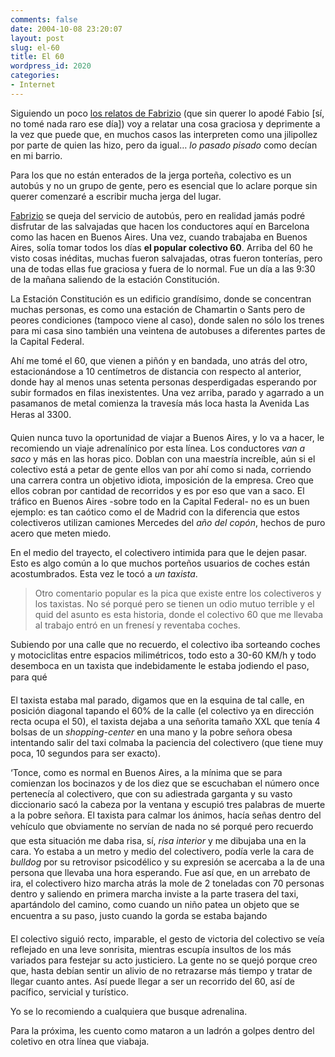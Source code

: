 ```yaml
---
comments: false
date: 2004-10-08 23:20:07
layout: post
slug: el-60
title: El 60
wordpress_id: 2020
categories:
- Internet
---
```


Siguiendo un poco [los relatos de Fabrizio](http://fbenedetti.blogalia.com/historias/21942) (que sin querer lo apodé Fabio [sí, no tomé nada raro ese día]) voy a relatar una cosa graciosa y deprimente a la vez que puede que, en muchos casos las interpreten como una jilipollez por parte de quien las hizo, pero da igual… _lo pasado pisado_ como decían en mi barrio.





Para los que no están enterados de la jerga porteña, colectivo es un autobús y no un grupo de gente, pero es esencial que lo aclare porque sin querer comenzaré a escribir mucha jerga del lugar.





[Fabrizio](http://fbenedetti.blogalia.com) se queja del servicio de autobús, pero en realidad jamás podré disfrutar de las salvajadas que hacen los conductores aquí en Barcelona como las hacen en Buenos Aires. Una vez, cuando trabajaba en Buenos Aires, solía tomar todos los días **el popular colectivo 60**.  Arriba del 60 he visto cosas inéditas, muchas fueron salvajadas, otras fueron tonterías, pero una de todas ellas fue graciosa y fuera de lo normal. Fue un día a las 9:30 de la mañana saliendo de la estación Constitución.





La Estación Constitución es un edificio grandísimo, donde se concentran muchas personas, es como una estación de Chamartin o Sants pero de peores condiciones (tampoco viene al caso), donde salen no sólo los trenes para mi casa sino también una veintena de autobuses a diferentes partes de la Capital Federal.





Ahí me tomé el 60, que vienen a piñón y en bandada, uno atrás del otro, estacionándose a 10 centímetros de distancia con respecto al anterior, donde hay al menos unas setenta personas desperdigadas esperando por subir formados en filas inexistentes. Una vez arriba, parado y agarrado a un pasamanos de metal comienza la travesía más loca hasta la Avenida Las Heras al 3300.





Quien nunca tuvo la oportunidad de viajar a Buenos Aires, y lo va a hacer, le recomiendo un viaje adrenalínico por esta línea. Los conductores _van a saco_ y más en las horas pico. Doblan con una maestría increíble, aún si el colectivo está a petar de gente ellos van por ahí como si nada, corriendo una carrera contra un objetivo idiota, imposición de la empresa. Creo que ellos cobran por cantidad de recorridos y es por eso que van a saco. El tráfico en Buenos Aires -sobre todo en la Capital Federal- no es un buen ejemplo: es tan caótico como el de Madrid con la diferencia que estos colectiveros utilizan camiones Mercedes del _año del copón_, hechos de puro acero que meten miedo.





En el medio del trayecto, el colectivero intimida para que le dejen pasar. Esto es algo común a lo que muchos porteños usuarios de coches están acostumbrados. Esta vez le tocó a _un taxista_.





> Otro comentario popular es la pica que existe entre los colectiveros y los taxistas. No sé porqué pero se tienen un odio mutuo terrible y el quid del asunto es esta historia, donde el colectivo 60 que me llevaba al trabajo entró en un frenesí y reventaba coches.





Subiendo por una calle que no recuerdo, el colectivo iba sorteando coches y motociclitas entre espacios milimétricos, todo esto a 30-60 KM/h y todo desemboca en un taxista que indebidamente le estaba jodiendo el paso, para qué





El taxista estaba mal parado, digamos que en la esquina de tal calle, en posición diagonal tapando el 60% de la calle (el colectivo ya en dirección recta ocupa el 50), el taxista dejaba a una señorita tamaño XXL que tenía 4 bolsas de un _shopping-center_ en una mano y la pobre señora obesa intentando salir del taxi colmaba la paciencia del colectivero (que tiene muy poca, 10 segundos para ser exacto).





&#8216;Tonce, como es normal en Buenos Aires, a la mínima que se para comienzan los bocinazos y de los diez que se escuchaban el número once pertenecía al colectivero, que con su adiestrada garganta y su vasto diccionario sacó la cabeza por la ventana y escupió tres palabras de muerte a la pobre señora. El taxista para calmar los ánimos, hacía señas dentro del vehículo que obviamente no servían de nada no sé porqué pero recuerdo que esta situación me daba risa, sí, _risa interior_ y me dibujaba una en la cara. Yo estaba a un metro y medio del colectivero, podía verle la cara de _bulldog_ por su retrovisor psicodélico y su expresión se acercaba a la de una persona que llevaba una hora esperando. Fue así que, en un arrebato de ira, el colectivero hizo marcha atrás la mole de 2 toneladas con 70 personas dentro y saliendo en primera marcha inviste a la parte trasera del taxi, apartándolo del camino, como cuando un niño patea un objeto que se encuentra a su paso, justo cuando la gorda se estaba bajando





El colectivo siguió recto, imparable, el gesto de victoria del colectivo se veía reflejado en una leve sonrisita, mientras escupía insultos de los más variados para festejar su acto justiciero. La gente no se quejó porque creo que, hasta debían sentir un alivio de no retrazarse más tiempo y tratar de llegar cuanto antes. Así puede llegar a ser un recorrido del 60, así de pacífico, servicial y turístico.





Yo se lo recomiendo a cualquiera que busque adrenalina.





Para la próxima, les cuento como mataron a un ladrón a golpes dentro del coletivo en otra línea que viabaja.
